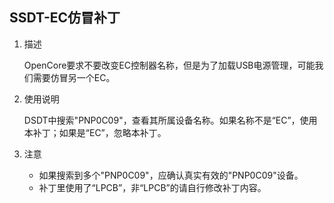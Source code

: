 ## SSDT-EC仿冒补丁

1. 描述

   OpenCore要求不要改变EC控制器名称，但是为了加载USB电源管理，可能我们需要仿冒另一个EC。

2. 使用说明

   DSDT中搜索"PNP0C09"，查看其所属设备名称。如果名称不是“EC”，使用本补丁；如果是“EC”，忽略本补丁。
   
3. 注意

   - 如果搜索到多个"PNP0C09"，应确认真实有效的"PNP0C09"设备。
   - 补丁里使用了“LPCB”，非“LPCB”的请自行修改补丁内容。
